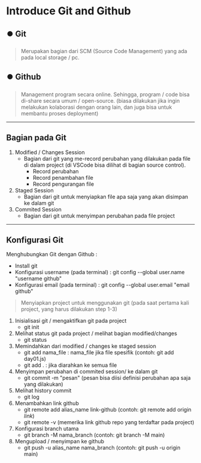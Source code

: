 # Introduce Git and Github
## ⏺️ Git
>Merupakan bagian dari SCM (Source Code Management) yang ada pada local storage / pc.

## ⏺️ Github
>Management program secara online. Sehingga, program / code bisa di-share secara umum / open-source. (biasa dilakukan jika ingin melakukan kolaborasi dengan orang lain, dan juga bisa untuk membantu proses deployment) 

---
## Bagian pada Git
1. Modified / Changes Session
   * Bagian dari git yang me-record perubahan yang dilakukan pada file di dalam project (di VSCode bisa dilihat di bagian source control).
     * Record perubahan
     * Record penambahan file
     * Record pengurangan file
2. Staged Session
   * Bagian dari git untuk menyiapkan file apa saja yang akan disimpan ke dalam git
3. Commited Session
   * Bagian dari git untuk menyimpan perubahan pada file project

---
## Konfigurasi Git
Menghubungkan Git dengan Github :
- Install git
- Konfigurasi username (pada terminal) : git config --global user.name "username github"
- Konfigurasi email (pada terminal) : git config --global user.email "email github"

>Menyiapkan project untuk menggunakan git (pada saat pertama kali project, yang harus dilakukan step 1-3)
1. Inisialisasi git / mengaktifkan git pada project
   - git init
2. Melihat status git pada project / melihat bagian modified/changes
   - git status
3. Memindahkan dari modified / changes ke staged session
   - git add nama_file : nama_file jika file spesifik (contoh: git add day01.js)
   - git add . : jika diarahkan ke semua file
4. Menyimpan perubahan di commited session/ ke dalam git
   - git commit -m "pesan" (pesan bisa diisi definisi perubahan apa saja yang dilakukan)
5. Melihat history commit
   - git log
6. Menambahkan link github
   - git remote add alias_name link-github (contoh: git remote add origin *link*)
   - git remote -v (memerika link github repo yang terdaftar pada project)
7. Konfigurasi branch utama
   - git branch -M nama_branch (contoh: git branch -M main)
8. Mengupload / menyimpan ke github
   - git push -u alias_name nama_branch (contoh: git push -u origin main)

